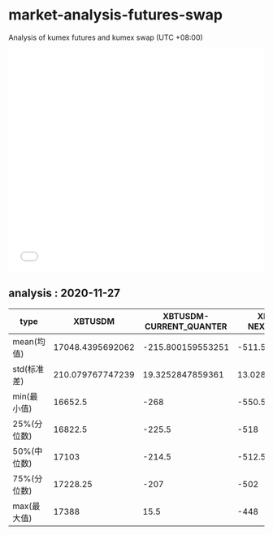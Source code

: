 # market-analysis-futures-swap
Analysis of kumex futures and kumex swap (UTC +08:00)

<iframe width="100%" height="440" src="./data.html" frameborder="no" border="0" scrolling="no"></iframe>

## analysis : 2020-11-27

type|XBTUSDM|XBTUSDM-CURRENT_QUANTER|XBTUSDM-NEXT_QUANTER|
---|---|---|---
mean(均值) | 17048.4395692062 | -215.800159553251 | -511.508575987236
std(标准差) | 210.079767747239 | 19.3252847859361 | 13.0287845979228
min(最小值) | 16652.5 | -268 | -550.5
25%(分位数) | 16822.5 | -225.5 | -518
50%(中位数) | 17103 | -214.5 | -512.5
75%(分位数) | 17228.25 | -207 | -502
max(最大值) | 17388 | 15.5 | -448
